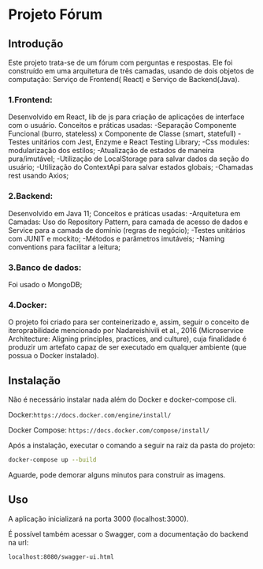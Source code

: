 # Projeto Fórum


## Introdução
Este projeto trata-se de um fórum com perguntas e respostas. Ele foi construído em uma arquitetura de três camadas, usando de dois objetos de computação: Serviço de Frontend( React) e Serviço de Backend(Java).

### 1.Frontend: 
Desenvolvido em React, lib de js para criação de  aplicações de interface com o usuário. 
Conceitos e práticas usadas:
-Separação Componente Funcional (burro, stateless) x Componente de Classe (smart, statefull)
-Testes unitários com Jest, Enzyme e React Testing Library;
-Css modules: modularização dos estilos;
-Atualização de estados de maneira pura/imutável;
-Utilização de LocalStorage para salvar dados da seção do usuário;
-Utilização do ContextApi para salvar estados globais;
-Chamadas rest usando Axios;

### 2.Backend:
Desenvolvido em Java 11;
Conceitos e práticas usadas:
-Arquitetura em Camadas: Uso do Repository Pattern, para camada de acesso de dados e Service para a camada de domínio (regras de negócio);
-Testes unitários com JUNIT e mockito;
-Métodos e parâmetros imutáveis;
-Naming conventions para facilitar a leitura;

### 3.Banco de dados:
Foi usado o MongoDB;

### 4.Docker:
O projeto foi criado para ser conteinerizado e, assim, seguir o conceito de iteroprabilidade mencionado por Nadareishivili et al., 2016 (Microservice Architecture: Aligning principles, practices, and culture), cuja finalidade é produzir um artefato capaz de ser executado em qualquer ambiente (que possua o Docker instalado). 


## Instalação

Não é necessário instalar nada além do Docker e docker-compose cli.

Docker:```https://docs.docker.com/engine/install/```

Docker Compose: ```https://docs.docker.com/compose/install/```

Após a instalação, executar o comando a seguir na raiz da pasta do projeto:

```bash
docker-compose up --build
```
Aguarde, pode demorar alguns minutos para construir as imagens.


## Uso
A aplicação inicializará na porta 3000 (localhost:3000).

É possível também acessar o Swagger, com a documentação do backend na url: 
```
localhost:8080/swagger-ui.html
```

